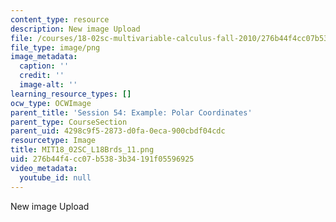 ```yaml
---
content_type: resource
description: New image Upload
file: /courses/18-02sc-multivariable-calculus-fall-2010/276b44f4cc07b5383b34191f05596925_MIT18_02SC_L18Brds_11.png
file_type: image/png
image_metadata:
  caption: ''
  credit: ''
  image-alt: ''
learning_resource_types: []
ocw_type: OCWImage
parent_title: 'Session 54: Example: Polar Coordinates'
parent_type: CourseSection
parent_uid: 4298c9f5-2873-d0fa-0eca-900cbdf04cdc
resourcetype: Image
title: MIT18_02SC_L18Brds_11.png
uid: 276b44f4-cc07-b538-3b34-191f05596925
video_metadata:
  youtube_id: null
---
```

New image Upload

